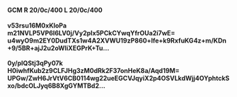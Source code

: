 #### GCM R 20/0c/400 L 20/0c/400
**v53rsu16M0xKloPa**<br/>**m21NVLP5VP6I6LV0j/Vy2pIx5PCkCYwqYfrOUa2i7wE=**<br/>**u4wyO9m2EY0DudTXs1w4A2XVWU19zP860+lfe+k9RxfuKG4z+m/KDn+9/5BR+ajJ2u2oWIiXEGPrK+Tu...**<br/><br/>
**0y/pIQStj3qPy07k**<br/>**H0iwhfKub2z9CLFJHg3zM0dRk2F37onHeK8a/Aqd19M=**<br/>**UPGw/ZwH6JrVtV6CB0114wg22ueEGCVJqyiX2p4OSVLkdWjj4OYphtckSxo/bdcOLJyq6B8XgGYMTBd2...**